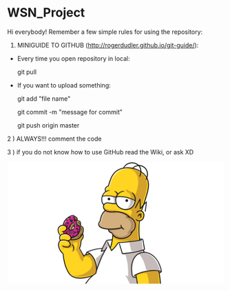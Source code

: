 # WSN_Project

Hi everybody! Remember a few simple rules for using the repository:

1) MINIGUIDE TO GITHUB (http://rogerdudler.github.io/git-guide/):

- Every time you open repository in local: 

  git pull

- If you want to upload something:

  git add "file name"

  git commit -m "message for commit"

  git push origin master

2 ) ALWAYS!!! comment the code

3 ) if you do not know how to use GitHub read the Wiki, or ask XD


![DOH](https://github.com/BlueTeo91/WSN_Project/blob/master/homer.jpeg)
